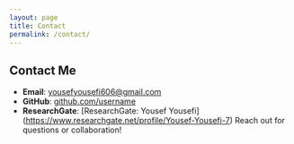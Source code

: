 ```yaml
---
layout: page
title: Contact
permalink: /contact/
---
```

## Contact Me

- **Email**: [yousefyousefi606@gmail.com](mailto:your.email@example.com)
- **GitHub**: [github.com/username](https://github.com/username)
- **ResearchGate**:
  [ResearchGate: Yousef Yousefi]
(https://www.researchgate.net/profile/Yousef-Yousefi-7‎)
Reach out for questions or collaboration!
